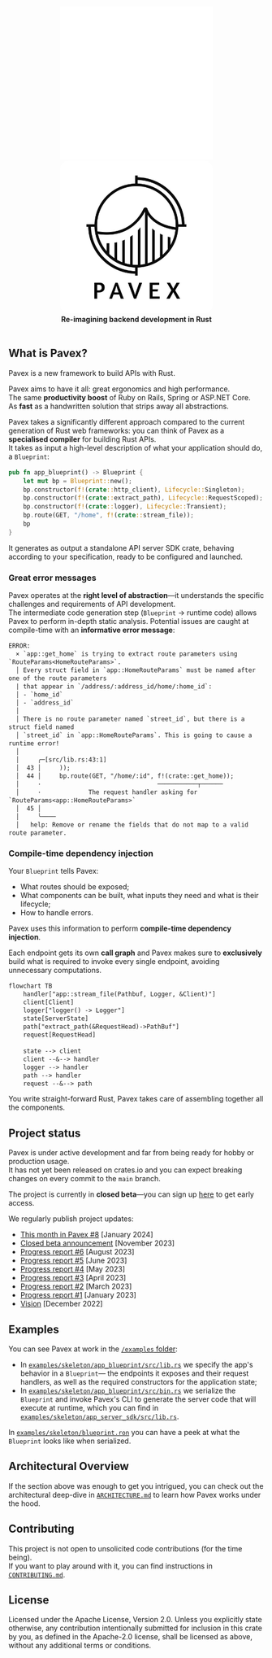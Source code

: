 <div align="center">
 <img src="https://raw.githubusercontent.com/LukeMathWalker/pavex/main/logo-dark.webp#gh-dark-mode-only" width="300" alt="pavex">
 <img src="https://raw.githubusercontent.com/LukeMathWalker/pavex/main/logo.webp#gh-light-mode-only" width="300" alt="pavex" style="border-radius: 5%">
 <br>
 <strong>
   Re-imagining backend development in Rust
 </strong>
</div>

<br>

## What is Pavex?

Pavex is a new framework to build APIs with Rust.  

Pavex aims to have it all: great ergonomics and high performance.   
The same **productivity boost** of Ruby on Rails, Spring or ASP.NET Core.  
As **fast** as a handwritten solution that strips away all abstractions.

Pavex takes a significantly different approach compared to the current generation of Rust web frameworks: you can think of Pavex as a **specialised compiler** for building Rust APIs.  
It takes as input a high-level description of what your application should do, a `Blueprint`:

```rust
pub fn app_blueprint() -> Blueprint {
    let mut bp = Blueprint::new();
    bp.constructor(f!(crate::http_client), Lifecycle::Singleton);
    bp.constructor(f!(crate::extract_path), Lifecycle::RequestScoped);
    bp.constructor(f!(crate::logger), Lifecycle::Transient);
    bp.route(GET, "/home", f!(crate::stream_file));
    bp
}
```

It generates as output a standalone API server SDK crate, behaving according to your specification, ready
to be configured and launched.

### Great error messages

Pavex operates at the **right level of abstraction**—it understands the specific challenges and requirements of API development.  
The intermediate code generation step (`Blueprint` -> runtime code) allows Pavex to perform in-depth static analysis. Potential issues
are caught at compile-time with an **informative error message**:

```text
ERROR:
  × `app::get_home` is trying to extract route parameters using `RouteParams<HomeRouteParams>`.
  │ Every struct field in `app::HomeRouteParams` must be named after one of the route parameters 
  | that appear in `/address/:address_id/home/:home_id`:
  │ - `home_id`
  │ - `address_id`
  │
  │ There is no route parameter named `street_id`, but there is a struct field named
  │ `street_id` in `app::HomeRouteParams`. This is going to cause a runtime error!
  │
  │     ╭─[src/lib.rs:43:1]
  │  43 │     ));
  │  44 │     bp.route(GET, "/home/:id", f!(crate::get_home));
  │     ·                                ───────────┬──────
  │     ·             The request handler asking for `RouteParams<app::HomeRouteParams>`
  │  45 │     
  │     ╰────
  │   help: Remove or rename the fields that do not map to a valid route parameter.
```

### Compile-time dependency injection

Your `Blueprint` tells Pavex:

- What routes should be exposed;
- What components can be built, what inputs they need and what is their lifecycle;
- How to handle errors.

Pavex uses this information to perform **compile-time dependency injection**.  

Each endpoint gets its own **call graph** and Pavex makes sure to **exclusively** build what is required to invoke every single endpoint, 
avoiding unnecessary computations.

```mermaid
flowchart TB
    handler["app::stream_file(Pathbuf, Logger, &Client)"]
    client[Client]
    logger["logger() -> Logger"]
    state[ServerState]
    path["extract_path(&RequestHead)->PathBuf"]
    request[RequestHead]

    state --> client
    client --&--> handler
    logger --> handler
    path --> handler
    request --&--> path
```

You write straight-forward Rust, Pavex takes care of assembling together all the components. 

## Project status

Pavex is under active development and far from being ready for hobby or production usage.  
It has not yet been released on crates.io and you can expect breaking changes on every commit to the `main` branch.

The project is currently in **closed beta**—you can sign up [here](https://pavex.dev) to get early access.

We regularly publish project updates:

- [This month in Pavex #8](https://www.lpalmieri.com/posts/this-month-in-pavex-08/) [January 2024]
- [Closed beta announcement](https://www.lpalmieri.com/posts/pavex-is-in-closed-beta/) [November 2023]
- [Progress report #6](https://www.lpalmieri.com/posts/pavex-progress-report-06/) [August 2023]
- [Progress report #5](https://www.lpalmieri.com/posts/pavex-progress-report-05/) [June 2023]
- [Progress report #4](https://www.lpalmieri.com/posts/pavex-progress-report-04/) [May 2023]
- [Progress report #3](https://www.lpalmieri.com/posts/pavex-progress-report-03/) [April 2023]
- [Progress report #2](https://www.lpalmieri.com/posts/pavex-progress-report-02/) [March 2023]
- [Progress report #1](https://www.lpalmieri.com/posts/pavex-progress-report-01/) [January 2023]
- [Vision](https://www.lpalmieri.com/posts/a-taste-of-pavex-rust-web-framework/) [December 2022]


## Examples

You can see Pavex at work in the [`/examples` folder](./examples):

- In [`examples/skeleton/app_blueprint/src/lib.rs`](./examples/skeleton/app_blueprint/src/lib.rs) we specify the app's behavior in
  a `Blueprint`—
  the endpoints it exposes and their request handlers, as well as the required constructors for the application state;
- In [`examples/skeleton/app_blueprint/src/bin.rs`](./examples/skeleton/app_blueprint/src/bin.rs) we serialize the `Blueprint` and
  invoke Pavex's CLI to generate the server code that will execute at runtime, which you can find in
  [`examples/skeleton/app_server_sdk/src/lib.rs`](./examples/skeleton/app_server_sdk/src/lib.rs).

In [`examples/skeleton/blueprint.ron`](./examples/skeleton/blueprint.ron) you can have a peek at what
the `Blueprint` looks like when serialized.

## Architectural Overview

If the section above was enough to get you intrigued, you can check out the architectural deep-dive
in [`ARCHITECTURE.md`](ARCHITECTURE.md) to learn how Pavex works under the hood.

## Contributing

This project is not open to unsolicited code contributions (for the time being).  
If you want to play around with it, you can find instructions in [`CONTRIBUTING.md`](CONTRIBUTING.md).

## License

Licensed under the Apache License, Version 2.0.
Unless you explicitly state otherwise, any contribution intentionally submitted for inclusion in this crate by you, as
defined in the Apache-2.0 license, shall be licensed as above, without any additional terms or conditions.

